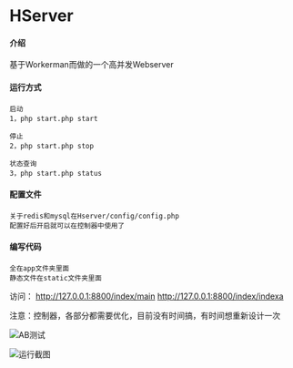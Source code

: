 # HServer

#### 介绍
基于Workerman而做的一个高并发Webserver


#### 运行方式

    启动
    1，php start.php start

    停止
    2，php start.php stop

    状态查询
    3，php start.php status


#### 配置文件
    关于redis和mysql在Hserver/config/config.php
    配置好后开启就可以在控制器中使用了

#### 编写代码
    全在app文件夹里面
    静态文件在static文件夹里面


访问：
    http://127.0.0.1:8800/index/main
    http://127.0.0.1:8800/index/indexa



注意：控制器，各部分都需要优化，目前没有时间搞，有时间想重新设计一次

![AB测试](https://gitee.com/heixiaomas/HServer/raw/master/static/img/c.jpg)

![运行截图](https://gitee.com/heixiaomas/HServer/raw/master/static/img/b.png)
